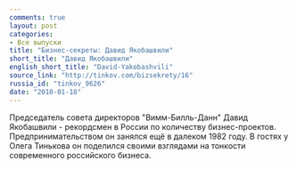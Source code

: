 ```yaml
---
comments: true
layout: post
categories:
- Все выпуски
title: "Бизнес-секреты: Давид Якобашвили"
short_title: "Давид Якобашвили"
english_short_title: "David-Yakobashvili"
source_link: "http://tinkov.com/bizsekrety/16"
russia_id: "tinkov_9626"
date: "2010-01-18"
---
```

Председатель совета директоров "Вимм-Билль-Данн" Давид Якобашвили - рекордсмен в России по количеству бизнес-проектов. Предпринимательством он занялся ещё в далеком 1982 году. В гостях у Олега Тинькова он поделился своими взглядами на тонкости современного российского бизнеса.

